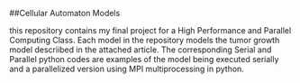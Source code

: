 ##Cellular Automaton Models

this repository contains my final project for a High Performance and Parallel Computing Class. Each model in the repository models the tumor growth model descriibed in the attached article. The corresponding Serial and Parallel python codes are examples of the model being executed serially and a parallelized version using MPI multiprocessing in python. 
